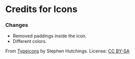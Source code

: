# Credits for Icons

### Changes

* Removed paddings inside the icon.
* Different colors.

From [Typeicons](http://www.typicons.com) by Stephen Hutchings.
License: [CC BY-SA](https://creativecommons.org/licenses/by-sa/3.0/)
